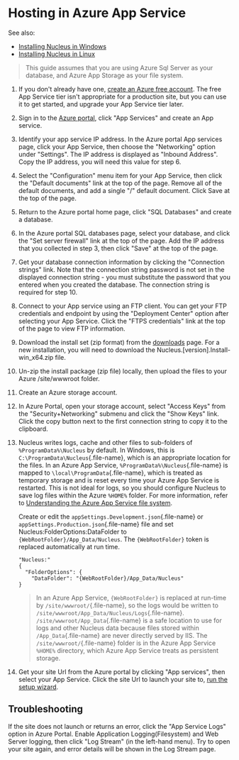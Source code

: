 # Hosting in Azure App Service

See also: 
- [Installing Nucleus in Windows](/manage/hosting/windows/)
- [Installing Nucleus in Linux](/manage/hosting/linux/) 

> This guide assumes that you are using Azure Sql Server as your database, and Azure App Storage as your file system. 

1. If you don't already have one, [create an Azure free account](https://azure.microsoft.com/en-au/free). The free App Service tier isn't 
appropriate for a production site, but you can use it to get started, and upgrade your App Service tier later.

2. Sign in to the [Azure portal](https://portal.azure.com/), click "App Services" and create an App service.

3. Identify your app service IP address. In the Azure portal App services page, click your App Service, then choose the 
"Networking" option under "Settings". The IP address is displayed as "Inbound Address". Copy the IP address, you will need this 
value for step 6.

4. Select the "Configuration" menu item for your App Service, then click the "Default documents" link at the top of the 
page. Remove all of the default documents, and add a single "/" default document. Click Save at the top of the page.

5. Return to the Azure portal home page, click "SQL Databases" and create a database.

6. In the Azure portal SQL databases page, select your database, and click the "Set server firewall" link at the top of the 
page. Add the IP address that you collected in step 3, then click "Save" at the top of the page.

7. Get your database connection information by clicking the "Connection strings" link. Note that the connection string 
password is not set in the displayed connection string - you must substitute the password that you entered when you created the
database. The connection string is required for step 10.

8. Connect to your App service using an FTP client. You can get your FTP credentials and endpoint by using the 
"Deployment Center" option after selecting your App Service. Click the "FTPS credentials" link at the top of the page to view 
FTP information.

9. Download the install set (zip format) from the [downloads](/downloads) page. For a new installation, you will need to download the 
Nucleus.[version].Install-win_x64.zip file.

10. Un-zip the install package (zip file) locally, then upload the files to your Azure /site/wwwroot folder.

11. Create an Azure storage account.

12. In Azure Portal, open your storage account, select "Access Keys" from the "Security+Networking" submenu and click the "Show Keys"
link. Click the copy button next to the first connection string to copy it to the clipboard.

13. Nucleus writes logs, cache and other files to sub-folders of `%ProgramData%\Nucleus` by default. In Windows, this 
is `C:\ProgramData\Nucleus`{.file-name}, which is an appropriate location for the files. In an Azure App Service, 
`%ProgramData%\Nucleus`{.file-name} is mapped to `\local\ProgramData`{.file-name}, which is treated as temporary storage 
and is reset every time your Azure App Service is restarted. This is not ideal for logs, so you should configure Nucleus 
to save log files within the Azure `%HOME%` folder. For more information, refer to [Understanding the Azure App Service file system](https://github.com/projectkudu/kudu/wiki/Understanding-the-Azure-App-Service-file-system). 

    Create or edit the `appSettings.Development.json`{.file-name} or `appSettings.Production.json`{.file-name} file and set Nucleus:FolderOptions:DataFolder to 
`{WebRootFolder}/App_Data/Nucleus`. The `{WebRootFolder}` token is replaced automatically at run time. 

    ```
    "Nucleus:" 
    {
      "FolderOptions": {
        "DataFolder": "{WebRootFolder}/App_Data/Nucleus"
    }
    ```  
    > In an Azure App Service, `{WebRootFolder}` is replaced at run-time by `/site/wwwroot/`{.file-name}, so the logs would be written to 
`/site/wwwroot/App_Data/Nucleus/Logs`{.file-name}. `/site/wwwroot/App_Data`{.file-name} is a safe location to use for logs and 
other Nucleus data because files stored within `/App_Data`{.file-name} are never directly served by IIS. The 
`/site/wwwroot/`{.file-name} folder is in the Azure App Service `%HOME%` directory, which Azure App Service treats as persistent 
storage. 

14. Get your site Url from the Azure portal by clicking "App services", then select your App Service. Click the site Url to 
launch your site to, [run the setup wizard](/getting-started/#setup-wizard).

## Troubleshooting
If the site does not launch or returns an error, click the "App Service Logs" option in Azure Portal. Enable 
Application Logging(Filesystem) and Web Server logging, then click "Log Stream" (in the left-hand menu). Try to open your site
again, and error details will be shown in the Log Stream page.